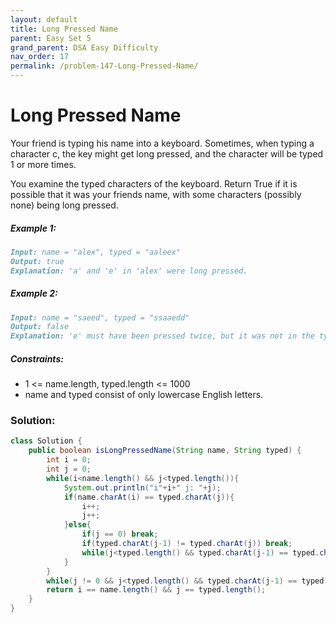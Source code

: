 ```yaml
---
layout: default
title: Long Pressed Name
parent: Easy Set 5
grand_parent: DSA Easy Difficulty
nav_order: 17
permalink: /problem-147-Long-Pressed-Name/
---
```

# Long Pressed Name

Your friend is typing his name into a keyboard. Sometimes, when typing a character c, the key might get long pressed, and the character will be typed 1 or more times.

You examine the typed characters of the keyboard. Return True if it is possible that it was your friends name, with some characters (possibly none) being long pressed.

##### Example 1:
```markdown
Input: name = "alex", typed = "aaleex"
Output: true
Explanation: 'a' and 'e' in 'alex' were long pressed.
```
##### Example 2:
```markdown
Input: name = "saeed", typed = "ssaaedd"
Output: false
Explanation: 'e' must have been pressed twice, but it was not in the typed output.
```
##### Constraints:
* 1 <= name.length, typed.length <= 1000
* name and typed consist of only lowercase English letters.

### Solution:
```java
class Solution {
    public boolean isLongPressedName(String name, String typed) {
        int i = 0;
        int j = 0;
        while(i<name.length() && j<typed.length()){
            System.out.println("i"+i+" j: "+j);
            if(name.charAt(i) == typed.charAt(j)){
                i++;
                j++;
            }else{
                if(j == 0) break;
                if(typed.charAt(j-1) != typed.charAt(j)) break;
                while(j<typed.length() && typed.charAt(j-1) == typed.charAt(j)) j++;
            }
        }
        while(j != 0 && j<typed.length() && typed.charAt(j-1) == typed.charAt(j)) j++;
        return i == name.length() && j == typed.length();
    }
}
```
